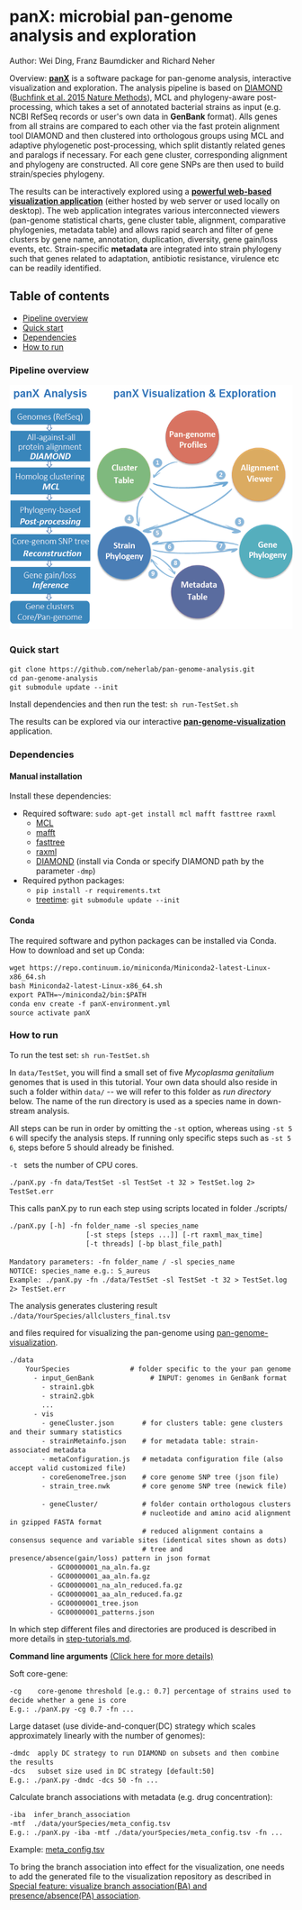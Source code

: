 # panX: microbial pan-genome analysis and exploration
Author: Wei Ding, Franz Baumdicker and Richard Neher

Overview:
[**panX**](http://pangenome.de) is a software package for pan-genome analysis, interactive visualization and exploration. The analysis pipeline is based on [DIAMOND](https://github.com/bbuchfink/diamond) ([Buchfink et al. 2015 Nature Methods](http://www.nature.com/nmeth/journal/v12/n1/full/nmeth.3176.html)), MCL and phylogeny-aware post-processing, which takes a set of annotated bacterial strains as input (e.g. NCBI RefSeq records or user's own data in **GenBank** format).
Alls genes from all strains are compared to each other via the fast protein alignment tool DIAMOND and then clustered into orthologous groups using MCL and adaptive phylogenetic post-processing, which split distantly related genes and paralogs if necessary. For each gene cluster, corresponding alignment and phylogeny are constructed. All core gene SNPs are then used to build strain/species phylogeny.

The results can be interactively explored using a [**powerful web-based visualization application**](https://github.com/neherlab/pan-genome-visualization) (either hosted by web server or used locally on desktop). The web application integrates various interconnected viewers (pan-genome statistical charts, gene cluster table, alignment, comparative phylogenies, metadata table) and allows rapid search and filter of gene clusters by gene name, annotation, duplication, diversity, gene gain/loss events, etc. Strain-specific **metadata** are integrated into strain phylogeny such that genes related to adaptation, antibiotic resistance, virulence etc can be readily identified.

## Table of contents
  * [Pipeline overview](#pipeline-overview)
  * [Quick start](#quick-start)
  * [Dependencies](#dependencies)
  * [How to run](#how-to-run)

### Pipeline overview
![panX](/panX-pipeline.png)

### Quick start

```
git clone https://github.com/neherlab/pan-genome-analysis.git
cd pan-genome-analysis
git submodule update --init
```

Install dependencies and then run the test:
`sh run-TestSet.sh`

The results can be explored via our interactive [**pan-genome-visualization**](https://github.com/neherlab/pan-genome-visualization) application.

### Dependencies
#### Manual installation
Install these dependencies:
  - Required software:
      `sudo apt-get install mcl mafft fasttree raxml`
      * [MCL](http://micans.org/mcl/)
      * [mafft](http://mafft.cbrc.jp/alignment/software/)
      * [fasttree](http://www.microbesonline.org/fasttree/)
      * [raxml](https://github.com/stamatak/standard-RAxML)
      * [DIAMOND](https://github.com/bbuchfink/diamond) (install via Conda or specify DIAMOND path by the parameter `-dmp`)
  - Required python packages:
      - `pip install -r requirements.txt`
      - [treetime](http://github.com/neherlab/treetime):
      `git submodule update --init`

#### Conda
The required software and python packages can be installed via Conda.
How to download and set up Conda:
```
wget https://repo.continuum.io/miniconda/Miniconda2-latest-Linux-x86_64.sh
bash Miniconda2-latest-Linux-x86_64.sh
export PATH=~/miniconda2/bin:$PATH
conda env create -f panX-environment.yml
source activate panX
```

### How to run
To run the test set: ` sh run-TestSet.sh `

In `data/TestSet`, you will find a small set of five *Mycoplasma genitalium* genomes that is used in this tutorial. Your own data should also reside in such a folder within `data/` -- we will refer to this folder as *run directory* below. The name of the run directory is used as a species name in down-stream analysis.

All steps can be run in order by omitting the `-st` option, whereas using `-st 5 6` will specify the analysis steps. If running only specific steps such as `-st 5 6`, steps before 5 should already be finished.

`-t ` sets the number of CPU cores.
<br />
```
./panX.py -fn data/TestSet -sl TestSet -t 32 > TestSet.log 2> TestSet.err
```

This calls panX.py to run each step using scripts located in folder ./scripts/
```
./panX.py [-h] -fn folder_name -sl species_name
                   [-st steps [steps ...]] [-rt raxml_max_time]
                   [-t threads] [-bp blast_file_path]

Mandatory parameters: -fn folder_name / -sl species_name
NOTICE: species_name e.g.: S_aureus
Example: ./panX.py -fn ./data/TestSet -sl TestSet -t 32 > TestSet.log 2> TestSet.err
```
The analysis generates clustering result
`./data/YourSpecies/allclusters_final.tsv `

 and files required for visualizing the pan-genome using [pan-genome-visualization](https://github.com/neherlab/pan-genome-visualization).
```
./data
    YourSpecies               # folder specific to the your pan genome
      - input_GenBank              # INPUT: genomes in GenBank format
        - strain1.gbk
        - strain2.gbk
        ...
      - vis
        - geneCluster.json       # for clusters table: gene clusters and their summary statistics
        - strainMetainfo.json    # for metadata table: strain-associated metadata
        - metaConfiguration.js   # metadata configuration file (also accept valid customized file)
        - coreGenomeTree.json    # core genome SNP tree (json file)
        - strain_tree.nwk        # core genome SNP tree (newick file)

        - geneCluster/           # folder contain orthologous clusters
                                 # nucleotide and amino acid alignment in gzipped FASTA format
                                 # reduced alignment contains a consensus sequence and variable sites (identical sites shown as dots)
                                 # tree and presence/absence(gain/loss) pattern in json format
          - GC00000001_na_aln.fa.gz
          - GC00000001_aa_aln.fa.gz
          - GC00000001_na_aln_reduced.fa.gz
          - GC00000001_aa_aln_reduced.fa.gz
          - GC00000001_tree.json
          - GC00000001_patterns.json
```
In which step different files and directories are produced is described in more details in [step-tutorials.md](https://github.com/neherlab/pan-genome-analysis/blob/master/step-tutorials.md).

**Command line arguments** [(Click here for more details)](https://github.com/neherlab/pan-genome-analysis/blob/master/advanced_options.md)

  Soft core-gene:

    -cg    core-genome threshold [e.g.: 0.7] percentage of strains used to decide whether a gene is core
    E.g.: ./panX.py -cg 0.7 -fn ...

  Large dataset (use divide-and-conquer(DC) strategy which scales approximately linearly with the number of genomes):

    -dmdc  apply DC strategy to run DIAMOND on subsets and then combine the results
    -dcs   subset size used in DC strategy [default:50]
    E.g.: ./panX.py -dmdc -dcs 50 -fn ...

  Calculate branch associations with metadata (e.g. drug concentration):

    -iba  infer_branch_association
    -mtf  ./data/yourSpecies/meta_config.tsv
    E.g.: ./panX.py -iba -mtf ./data/yourSpecies/meta_config.tsv -fn ...

  Example: [meta_config.tsv](https://github.com/neherlab/pan-genome-analysis/blob/master/metadata/meta_config.tsv)

  To bring the branch association into effect for the visualization, one needs to add the generated file to the visualization repository as described in [Special feature: visualize branch association(BA) and presence/absence(PA) association](https://github.com/neherlab/pan-genome-visualization/blob/master/README.md).


